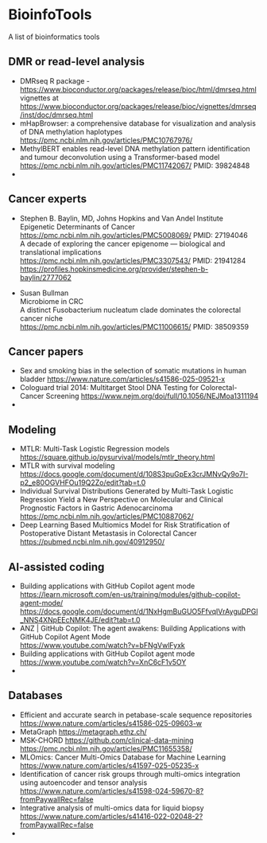 # BioinfoTools
A list of bioinformatics tools

## DMR or read-level analysis
- DMRseq R package - https://www.bioconductor.org/packages/release/bioc/html/dmrseq.html  
vignettes at https://www.bioconductor.org/packages/release/bioc/vignettes/dmrseq/inst/doc/dmrseq.html
- mHapBrowser: a comprehensive database for visualization and analysis of DNA methylation haplotypes
  https://pmc.ncbi.nlm.nih.gov/articles/PMC10767976/
- MethylBERT enables read-level DNA methylation pattern identification and tumour deconvolution using a Transformer-based model
  https://pmc.ncbi.nlm.nih.gov/articles/PMC11742067/ PMID: 39824848
-

## Cancer experts
- Stephen B. Baylin, MD, Johns Hopkins and Van Andel Institute   
  Epigenetic Determinants of Cancer https://pmc.ncbi.nlm.nih.gov/articles/PMC5008069/ PMID: 27194046  
  A decade of exploring the cancer epigenome — biological and translational implications
  https://pmc.ncbi.nlm.nih.gov/articles/PMC3307543/ PMID: 21941284  
  https://profiles.hopkinsmedicine.org/provider/stephen-b-baylin/2777062

- Susan Bullman  
  Microbiome in CRC  
  A distinct Fusobacterium nucleatum clade dominates the colorectal cancer niche  
  https://pmc.ncbi.nlm.nih.gov/articles/PMC11006615/ PMID: 38509359  

## Cancer papers
- Sex and smoking bias in the selection of somatic mutations in human bladder
  https://www.nature.com/articles/s41586-025-09521-x
- Cologuard trial 2014: Multitarget Stool DNA Testing for Colorectal-Cancer Screening
  https://www.nejm.org/doi/full/10.1056/NEJMoa1311194
- 

## Modeling
- MTLR: Multi-Task Logistic Regression models  
  https://square.github.io/pysurvival/models/mtlr_theory.html
- MTLR with survival modeling
  https://docs.google.com/document/d/108S3puGpEx3crJMNvQy9o7I-p2_e80OGVHFOu19Q2Zo/edit?tab=t.0
- Individual Survival Distributions Generated by Multi-Task Logistic Regression Yield a New Perspective on Molecular and Clinical Prognostic Factors in Gastric Adenocarcinoma
  https://pmc.ncbi.nlm.nih.gov/articles/PMC10887062/
- Deep Learning Based Multiomics Model for Risk Stratification of Postoperative Distant Metastasis in Colorectal Cancer
  https://pubmed.ncbi.nlm.nih.gov/40912950/  
  
## AI-assisted coding
- Building applications with GitHub Copilot agent mode https://learn.microsoft.com/en-us/training/modules/github-copilot-agent-mode/   
https://docs.google.com/document/d/1NxHgmBuGUO5FfvqIVrAyguDPGl_NNS4XNpEEcNMK4JE/edit?tab=t.0    
- ANZ | GitHub Copilot: The agent awakens: Building Applications with GitHub Copilot Agent Mode  
  https://www.youtube.com/watch?v=bFNgVwlFyxk
- Building applications with GitHub Copilot agent mode https://www.youtube.com/watch?v=XnC6cF1v5OY
- 

## Databases
- Efficient and accurate search in petabase-scale sequence repositories
  https://www.nature.com/articles/s41586-025-09603-w
- MetaGraph https://metagraph.ethz.ch/  
- MSK-CHORD https://github.com/clinical-data-mining https://pmc.ncbi.nlm.nih.gov/articles/PMC11655358/  
- MLOmics: Cancer Multi-Omics Database for Machine Learning https://www.nature.com/articles/s41597-025-05235-x
- Identification of cancer risk groups through multi-omics integration using autoencoder and tensor analysis
  https://www.nature.com/articles/s41598-024-59670-8?fromPaywallRec=false
- Integrative analysis of multi-omics data for liquid biopsy https://www.nature.com/articles/s41416-022-02048-2?fromPaywallRec=false
- 
